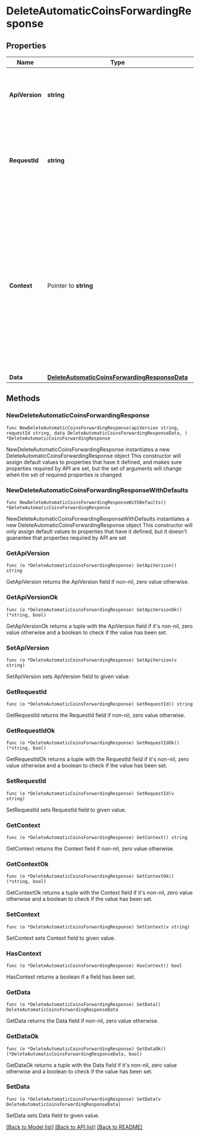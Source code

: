 # DeleteAutomaticCoinsForwardingResponse

## Properties

Name | Type | Description | Notes
------------ | ------------- | ------------- | -------------
**ApiVersion** | **string** | Specifies the version of the API that incorporates this endpoint. | 
**RequestId** | **string** | Defines the ID of the request. The &#x60;requestId&#x60; is generated by Crypto APIs and it&#39;s unique for every request. | 
**Context** | Pointer to **string** | In batch situations the user can use the context to correlate responses with requests. This property is present regardless of whether the response was successful or returned as an error. &#x60;context&#x60; is specified by the user. | [optional] 
**Data** | [**DeleteAutomaticCoinsForwardingResponseData**](DeleteAutomaticCoinsForwardingResponseData.md) |  | 

## Methods

### NewDeleteAutomaticCoinsForwardingResponse

`func NewDeleteAutomaticCoinsForwardingResponse(apiVersion string, requestId string, data DeleteAutomaticCoinsForwardingResponseData, ) *DeleteAutomaticCoinsForwardingResponse`

NewDeleteAutomaticCoinsForwardingResponse instantiates a new DeleteAutomaticCoinsForwardingResponse object
This constructor will assign default values to properties that have it defined,
and makes sure properties required by API are set, but the set of arguments
will change when the set of required properties is changed

### NewDeleteAutomaticCoinsForwardingResponseWithDefaults

`func NewDeleteAutomaticCoinsForwardingResponseWithDefaults() *DeleteAutomaticCoinsForwardingResponse`

NewDeleteAutomaticCoinsForwardingResponseWithDefaults instantiates a new DeleteAutomaticCoinsForwardingResponse object
This constructor will only assign default values to properties that have it defined,
but it doesn't guarantee that properties required by API are set

### GetApiVersion

`func (o *DeleteAutomaticCoinsForwardingResponse) GetApiVersion() string`

GetApiVersion returns the ApiVersion field if non-nil, zero value otherwise.

### GetApiVersionOk

`func (o *DeleteAutomaticCoinsForwardingResponse) GetApiVersionOk() (*string, bool)`

GetApiVersionOk returns a tuple with the ApiVersion field if it's non-nil, zero value otherwise
and a boolean to check if the value has been set.

### SetApiVersion

`func (o *DeleteAutomaticCoinsForwardingResponse) SetApiVersion(v string)`

SetApiVersion sets ApiVersion field to given value.


### GetRequestId

`func (o *DeleteAutomaticCoinsForwardingResponse) GetRequestId() string`

GetRequestId returns the RequestId field if non-nil, zero value otherwise.

### GetRequestIdOk

`func (o *DeleteAutomaticCoinsForwardingResponse) GetRequestIdOk() (*string, bool)`

GetRequestIdOk returns a tuple with the RequestId field if it's non-nil, zero value otherwise
and a boolean to check if the value has been set.

### SetRequestId

`func (o *DeleteAutomaticCoinsForwardingResponse) SetRequestId(v string)`

SetRequestId sets RequestId field to given value.


### GetContext

`func (o *DeleteAutomaticCoinsForwardingResponse) GetContext() string`

GetContext returns the Context field if non-nil, zero value otherwise.

### GetContextOk

`func (o *DeleteAutomaticCoinsForwardingResponse) GetContextOk() (*string, bool)`

GetContextOk returns a tuple with the Context field if it's non-nil, zero value otherwise
and a boolean to check if the value has been set.

### SetContext

`func (o *DeleteAutomaticCoinsForwardingResponse) SetContext(v string)`

SetContext sets Context field to given value.

### HasContext

`func (o *DeleteAutomaticCoinsForwardingResponse) HasContext() bool`

HasContext returns a boolean if a field has been set.

### GetData

`func (o *DeleteAutomaticCoinsForwardingResponse) GetData() DeleteAutomaticCoinsForwardingResponseData`

GetData returns the Data field if non-nil, zero value otherwise.

### GetDataOk

`func (o *DeleteAutomaticCoinsForwardingResponse) GetDataOk() (*DeleteAutomaticCoinsForwardingResponseData, bool)`

GetDataOk returns a tuple with the Data field if it's non-nil, zero value otherwise
and a boolean to check if the value has been set.

### SetData

`func (o *DeleteAutomaticCoinsForwardingResponse) SetData(v DeleteAutomaticCoinsForwardingResponseData)`

SetData sets Data field to given value.



[[Back to Model list]](../README.md#documentation-for-models) [[Back to API list]](../README.md#documentation-for-api-endpoints) [[Back to README]](../README.md)


